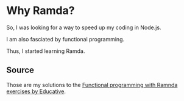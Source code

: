 # Why Ramda?

So, I was looking for a way to speed up my coding in Node.js.

I am also fasciated by functional programming.

Thus, I started learning Ramda.

## Source

Those are my solutions to the [Functional programming with Ramnda exercises by Educative](https://www.educative.io/courses/functional-programming-patterns-with-ramdajs).
